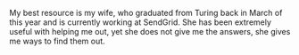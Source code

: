 My best resource is my wife, who graduated from Turing back in March of this year and is currently working at SendGrid. She has been extremely useful with helping me out, yet she does not give me the answers, she gives me ways to find them out.
